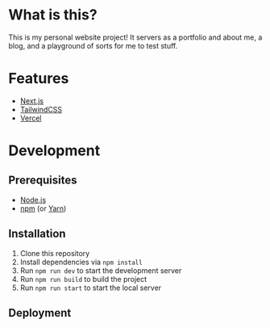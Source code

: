 # What is this?

This is my personal website project! It servers as a portfolio and about me, a blog, and a playground of sorts for me to test stuff.

# Features

- [Next.js](https://nextjs.org/)
- [TailwindCSS](https://tailwindcss.com/)
- [Vercel](https://vercel.com/)

# Development

## Prerequisites

- [Node.js](https://nodejs.org/en/)
- [npm](https://www.npmjs.com/) (or [Yarn](https://yarnpkg.com/en/))

## Installation

1. Clone this repository
2. Install dependencies via `npm install`
3. Run `npm run dev` to start the development server
4. Run `npm run build` to build the project
5. Run `npm run start` to start the local server

## Deployment
